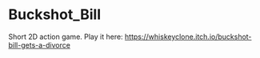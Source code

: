 # Buckshot_Bill

Short 2D action game. Play it here: https://whiskeyclone.itch.io/buckshot-bill-gets-a-divorce

